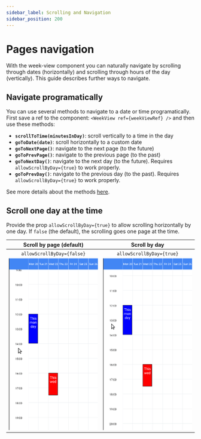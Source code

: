 ```yaml
---
sidebar_label: Scrolling and Navigation
sidebar_position: 200
---
```


# Pages navigation

With the week-view component you can naturally navigate by scrolling through dates (horizontally) and scrolling through hours of the day (vertically). This guide describes further ways to navigate.


## Navigate programatically

You can use several methods to navigate to a date or time programatically. First save a ref to the component: `<WeekView ref={weekViewRef} />` and then use these methods:

* **`scrollToTime(minutesInDay)`**: scroll vertically to a time in the day
* **`goToDate(date)`**: scroll horizontally to a custom date
* **`goToNextPage()`**: navigate to the next page (to the future)
* **`goToPrevPage()`**: navigate to the previous page (to the past)
* **`goToNextDay()`**: navigate to the next day (to the future). Requires `allowScrollByDay={true}` to work properly.
* **`goToPrevDay()`**: navigate to the previous day (to the past). Requires `allowScrollByDay={true}` to work properly.

See more details about the methods [here](../full-api/week-view#methods).


## Scroll one day at the time

Provide the prop `allowScrollByDay={true}` to allow scrolling horizontally by one day. If `false` (the default), the scrolling goes one page at the time.


| Scroll by page (default) | Scroll by day |
| :---: | :---: |
| `allowScrollByDay={false}` | `allowScrollByDay={true}` |
| ![scroll-by-page](./img/scrolling/scroll-one-page.gif) | ![scroll-by-day](./img/scrolling/scroll-one-day.gif) |
